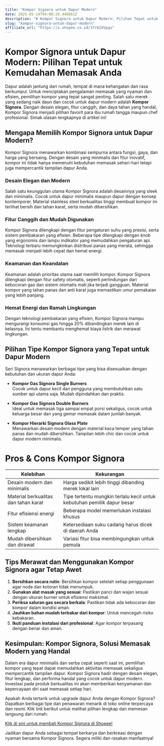 ```yaml
---
title: "Kompor Signora untuk Dapur Modern"
date: 2025-05-14T04:00:29.446661Z
description: "# Kompor Signora untuk Dapur Modern: Pilihan Tepat untuk Kemudahan Memasak Anda..."
slug: "kompor-signora-untuk-dapur-modern"
affiliate_url: "https://s.shopee.co.id/3fr62XVpgu"
---
```

# Kompor Signora untuk Dapur Modern: Pilihan Tepat untuk Kemudahan Memasak Anda

Dapur adalah jantung dari rumah, tempat di mana kehangatan dan rasa berkumpul. Untuk menciptakan pengalaman memasak yang nyaman dan efisien, pemilihan kompor yang tepat sangat penting. Salah satu merek yang sedang naik daun dan cocok untuk dapur modern adalah **Kompor Signora**. Dengan desain elegan, fitur canggih, dan daya tahan yang handal, Kompor Signora menjadi pilihan favorit para ibu rumah tangga maupun chef profesional. Simak ulasan lengkapnya di artikel ini!

## Mengapa Memilih Kompor Signora untuk Dapur Modern?

Kompor Signora menawarkan kombinasi sempurna antara fungsi, gaya, dan harga yang bersaing. Dengan desain yang minimalis dan fitur inovatif, kompor ini tidak hanya memenuhi kebutuhan memasak sehari-hari tetapi juga mempercantik tampilan dapur Anda.

### Desain Elegan dan Modern

Salah satu keunggulan utama Kompor Signora adalah desainnya yang sleek dan minimalis. Cocok untuk dapur minimalis maupun dapur dengan konsep kontemporer. Material stainless steel berkualitas tinggi membuat kompor ini terlihat bersih dan tahan karat, serta mudah dibersihkan.

### Fitur Canggih dan Mudah Digunakan

Kompor Signora dilengkapi dengan fitur pengaturan suhu yang presisi, serta sistem pembakaran yang efisien. Beberapa tipe dilengkapi dengan *knob* yang ergonomis dan lampu indikator yang memudahkan pengaturan api. Teknologi terbaru memungkinkan distribusi panas yang merata, sehingga memasak menjadi lebih cepat dan hemat energi.

### Keamanan dan Keandalan

Keamanan adalah prioritas utama saat memilih kompor. Kompor Signora dilengkapi dengan fitur safety otomatis, seperti perlindungan dari kebocoran gas dan sistem otomatis mati jika terjadi gangguan. Material kompor yang tahan panas dan anti karat juga memastikan umur pemakaian yang lebih panjang.

### Hemat Energi dan Ramah Lingkungan

Dengan teknologi pembakaran yang efisien, Kompor Signora mampu mengurangi konsumsi gas hingga 20% dibandingkan merek lain di kelasnya. Ini tentu membantu menghemat biaya listrik dan merawat lingkungan.

## Pilihan Tipe Kompor Signora yang Tepat untuk Dapur Modern

Seri Signora menawarkan berbagai tipe yang bisa disesuaikan dengan kebutuhan dan ukuran dapur Anda:

- **Kompor Gas Signora Single Burners**  
  Cocok untuk dapur kecil dan pengguna yang membutuhkan satu sumber api utama saja. Mudah dipindahkan dan praktis.

- **Kompor Gas Signora Double Burners**  
  Ideal untuk memasak tiga sampai empat porsi sekaligus, cocok untuk keluarga besar dan yang gemar memasak dalam jumlah banyak.

- **Kompor Hierarki Signora Glass Plate**  
  Menawarkan desain modern dengan material kaca temper yang tahan panas dan mudah dibersihkan. Tampilan lebih chic dan cocok untuk dapur modern minimalis.

# Pros & Cons Kompor Signora

| Kelebihan | Kekurangan |
|---|---|
| Desain modern dan minimalis | Harga sedikit lebih tinggi dibanding merek lokal lain |
| Material berkualitas dan tahan karat | Tipe tertentu mungkin terlalu kecil untuk kebutuhan pemilik dapur besar |
| Fitur efisiensi energi | Beberapa model memerlukan instalasi khusus |
| Sistem keamanan lengkap | Ketersediaan suku cadang harus dicek di daerah Anda |
| Mudah dibersihkan dan dirawat | Variasi fitur bisa membingungkan untuk pemula |

## Tips Merawat dan Menggunakan Kompor Signora agar Tetap Awet

1. **Bersihkan secara rutin**: Bersihkan kompor setelah setiap penggunaan agar noda dan kotoran tidak menumpuk.
2. **Gunakan alat masak yang sesuai**: Pastikan panci dan wajan sesuai dengan ukuran burner untuk efisiensi maksimal.
3. **Periksa saluran gas secara berkala**: Pastikan tidak ada kebocoran dan kompor dalam kondisi aman.
4. **Jauhkan bahan mudah terbakar dari kompor**: Untuk mencegah risiko kebakaran.
5. **Ikuti panduan instalasi dari profesional**: Agar kompor terpasang dengan benar dan aman.

## Kesimpulan: Kompor Signora, Solusi Memasak Modern yang Handal

Dalam era dapur minimalis dan serba cepat seperti saat ini, pemilihan kompor yang tepat dapat memudahkan aktivitas memasak sekaligus mempercantik tampilan dapur. Kompor Signora hadir dengan desain elegan, fitur lengkap, dan performa handal yang cocok untuk dapur modern. Investasi pada produk berkualitas ini akan memberikan kenyamanan dan kepercayaan diri saat memasak setiap hari.

Apakah Anda tertarik untuk upgrade dapur Anda dengan Kompor Signora? Dapatkan berbagai tipe dan penawaran menarik di toko online terpercaya dan resmi. Klik link berikut untuk melihat pilihan lengkap dan memesan langsung dari rumah:

[Klik di sini untuk membeli Kompor Signora di Shopee!](https://s.shopee.co.id/3fr62XVpgu)

Jadikan dapur Anda sebagai tempat berkarya dan berkreasi dengan nyaman bersama Kompor Signora. Segera miliki dan rasakan manfaatnya!